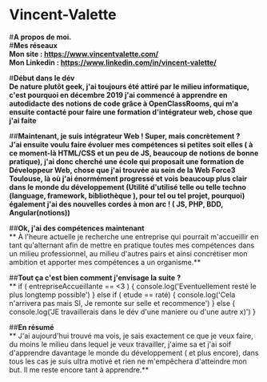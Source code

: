# Vincent-Valette

#**A propos de moi.**   
#**Mes réseaux**   
**Mon site : https://www.vincentvalette.com/**   
**Mon Linkedin : https://www.linkedin.com/in/vincent-valette/**   

#**Début dans le dév**   
**De nature plutôt geek, j'ai toujours été attiré par le milieu informatique, c'est pourquoi en décembre 2019 j'ai commencé à apprendre en autodidacte des notions de code grâce à OpenClassRooms, qui m'a ensuite contacté pour faire une formation d'intégrateur web, chose que j'ai faite**

##**Maintenant, je suis intégrateur Web ! Super, mais concrètement ?**     
**J'ai ensuite voulu faire évoluer mes compétences si petites soit elles ( à ce moment-là HTML/CSS et un peu de JS, beaucoup de notions de bonne pratique), j'ai donc cherché une école qui proposait une formation de Développeur Web, chose que j'ai trouvée au sein de la Web Force3 Toulouse, là où j'ai énormément progressé et vois beaucoup plus clair dans le monde du développement (Utilité d'utilisé telle ou telle techno (language, framework, bibliothèque ), pour tel ou tel projet, pourquoi) également j'ai des nouvelles cordes à mon arc ! ( JS, PHP, BDD, Angular(notions))**    
    
##**Ok, j'ai des compétences maintenant**    
** À l'heure actuelle je recherche une entreprise qui pourrait m'accueillir en tant qu'alternant afin de mettre en pratique toutes mes compétences dans un milieu professionnel, au milieu d'autres pairs et ainsi concrétiser mon ambition et apporter mes compétences a un organisme.**

##**Tout ça c'est bien comment j'envisage la suite ?**    
** if ( entrepriseAccueillante == <3 ) {
     console.log('Eventuellement resté le plus longtemp possible')
} else if ( etude == raté) {
     console.log('Cela n'arrivera pas mais SI, Je remonte sur selle et recommence')
} else {
     console.log('JE travaillerais dans le dév d'une maniere ou d'une autre x)')
}    

##**En résumé**    
** J'ai aujourd'hui trouvé ma vois, je sais exactement ce que je veux faire, du moins le milieu dans lequel je veux travailler, j'aime sa et j'ai soif d'apprendre davantage le monde du développement ( et plus encore), dans tous les cas je suis ultra motivé et rien ne m'empêchera d'atteindre mon but. Il me reste encore tant à apprendre.**
